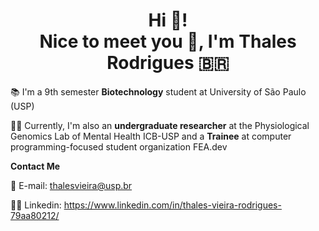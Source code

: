 <h1 align="center">Hi 👋!<br> Nice to meet you 🙂, I'm Thales Rodrigues 🇧🇷</h1>

📚 I'm a 9th semester **Biotechnology** student at University of São Paulo (USP) 

👨‍🔬 Currently, I'm also an **undergraduate researcher** at the Physiological Genomics Lab of Mental Health ICB-USP and a **Trainee** at computer programming-focused student organization FEA.dev








**Contact Me**

📧 E-mail: thalesvieira@usp.br

👨‍💼 Linkedin: https://www.linkedin.com/in/thales-vieira-rodrigues-79aa80212/
